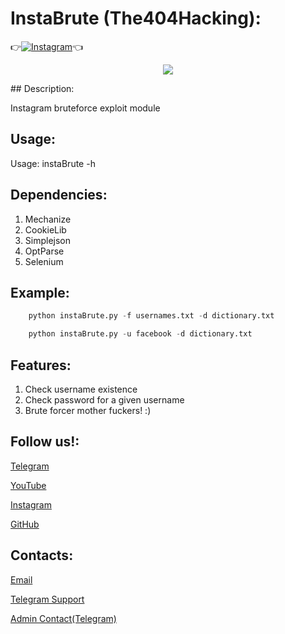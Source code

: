 # InstaBrute (The404Hacking):
👉[![Instagram](https://img.shields.io/badge/INSTAGRAM-FOLLOW-red?style=for-the-badge&logo=instagram)](https://www.instagram.com/shubham_g0sain)👈

<p align="center"><img src="http://forums.windowscentral.com/attachments/instagram/50396d1385186440t-947316_143336859186012_2088783896_n.png"</img></p>
## Description:

Instagram bruteforce exploit module

## Usage:

Usage: instaBrute -h

## Dependencies:

1. Mechanize
2. CookieLib
3. Simplejson
4. OptParse
5. Selenium

## Example:

```python
	python instaBrute.py -f usernames.txt -d dictionary.txt
```
```python
	python instaBrute.py -u facebook -d dictionary.txt
```	
## Features:

1. Check username existence
2. Check password for a given username
3. Brute forcer mother fuckers! :)

## Follow us!:

[Telegram](https://Telegram.me/The404Hacking)

[YouTube](https://www.youtube.com/channel/UCNk5YxAKwrJI18ISH9hLONw/videos)

[Instagram](https://instagram.com/The404Hacking)

[GitHub](http://github.com/The404Hacking)

## Contacts:

[Email](mailto:The404Hacking.Team@Gmail.Com)

[Telegram Support](https://t.me/The404Hacking_Bot)

[Admin Contact(Telegram)](https://t.me/MrHiddenRoBot)
